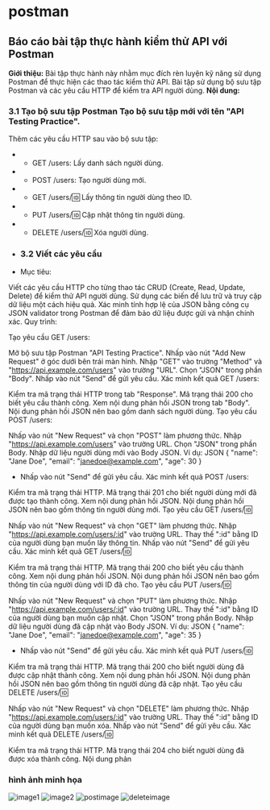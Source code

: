 # postman

## Báo cáo bài tập thực hành kiểm thử API với Postman 
**Giới thiệu:** 
Bài tập thực hành này nhằm mục đích rèn luyện kỹ năng sử dụng Postman để thực hiện các thao tác kiểm thử API. 
Bài tập sử dụng bộ sưu tập Postman và các yêu cầu HTTP để kiểm tra API người dùng. 
**Nội dung:** 
### 3.1 Tạo bộ sưu tập Postman Tạo bộ sưu tập mới với tên "API Testing Practice". 
Thêm các yêu cầu HTTP sau vào bộ sưu tập: 
* * GET /users: Lấy danh sách người dùng.
* * POST /users: Tạo người dùng mới.
* * GET /users/:id: Lấy thông tin người dùng theo ID.
* * PUT /users/:id: Cập nhật thông tin người dùng.
* * DELETE /users/:id: Xóa người dùng.
* ### 3.2 Viết các yêu cầu

* Mục tiêu:

Viết các yêu cầu HTTP cho từng thao tác CRUD (Create, Read, Update, Delete) để kiểm thử API người dùng.
Sử dụng các biến để lưu trữ và truy cập dữ liệu một cách hiệu quả.
Xác minh tính hợp lệ của JSON bằng công cụ JSON validator trong Postman để đảm bảo dữ liệu được gửi và nhận chính xác.
Quy trình:

Tạo yêu cầu GET /users:

Mở bộ sưu tập Postman "API Testing Practice".
Nhấp vào nút "Add New Request" ở góc dưới bên trái màn hình.
Nhập "GET" vào trường "Method" và "https://api.example.com/users" vào trường "URL".
Chọn "JSON" trong phần "Body".
Nhấp vào nút "Send" để gửi yêu cầu.
Xác minh kết quả GET /users:

Kiểm tra mã trạng thái HTTP trong tab "Response". Mã trạng thái 200 cho biết yêu cầu thành công.
Xem nội dung phản hồi JSON trong tab "Body". Nội dung phản hồi JSON nên bao gồm danh sách người dùng.
Tạo yêu cầu POST /users:

Nhấp vào nút "New Request" và chọn "POST" làm phương thức.
Nhập "https://api.example.com/users" vào trường URL.
Chọn "JSON" trong phần Body.
Nhập dữ liệu người dùng mới vào Body JSON. Ví dụ:
JSON
{
  "name": "Jane Doe",
  "email": "janedoe@example.com",
  "age": 30
}

* Nhấp vào nút "Send" để gửi yêu cầu.
Xác minh kết quả POST /users:

Kiểm tra mã trạng thái HTTP. Mã trạng thái 201 cho biết người dùng mới đã được tạo thành công.
Xem nội dung phản hồi JSON. Nội dung phản hồi JSON nên bao gồm thông tin người dùng mới.
Tạo yêu cầu GET /users/:id:

Nhấp vào nút "New Request" và chọn "GET" làm phương thức.
Nhập "https://api.example.com/users/:id" vào trường URL.
Thay thế ":id" bằng ID của người dùng bạn muốn lấy thông tin.
Nhấp vào nút "Send" để gửi yêu cầu.
Xác minh kết quả GET /users/:id:

Kiểm tra mã trạng thái HTTP. Mã trạng thái 200 cho biết yêu cầu thành công.
Xem nội dung phản hồi JSON. Nội dung phản hồi JSON nên bao gồm thông tin của người dùng với ID đã cho.
Tạo yêu cầu PUT /users/:id:

Nhấp vào nút "New Request" và chọn "PUT" làm phương thức.
Nhập "https://api.example.com/users/:id" vào trường URL.
Thay thế ":id" bằng ID của người dùng bạn muốn cập nhật.
Chọn "JSON" trong phần Body.
Nhập dữ liệu người dùng đã cập nhật vào Body JSON. Ví dụ:
JSON
{
  "name": "Jane Doe",
  "email": "janedoe@example.com",
  "age": 35
}
* Nhấp vào nút "Send" để gửi yêu cầu.
Xác minh kết quả PUT /users/:id:

Kiểm tra mã trạng thái HTTP. Mã trạng thái 200 cho biết người dùng đã được cập nhật thành công.
Xem nội dung phản hồi JSON. Nội dung phản hồi JSON nên bao gồm thông tin người dùng đã cập nhật.
Tạo yêu cầu DELETE /users/:id:

Nhấp vào nút "New Request" và chọn "DELETE" làm phương thức.
Nhập "https://api.example.com/users/:id" vào trường URL.
Thay thế ":id" bằng ID của người dùng bạn muốn xóa.
Nhấp vào nút "Send" để gửi yêu cầu.
Xác minh kết quả DELETE /users/:id:

Kiểm tra mã trạng thái HTTP. Mã trạng thái 204 cho biết người dùng đã được xóa thành công.
Nội dung phản


  
### hình ảnh minh họa 
![image1](https://github.com/NmQuan54/postman/assets/96828932/a6521049-28c5-447b-ac6a-0769cf38bf47)
![image2](https://github.com/NmQuan54/postman/assets/96828932/7b7917d2-24e2-44a4-89fa-63096218fb0b)
![postimage](https://github.com/NmQuan54/postman/assets/96828932/35a87ea4-7fe2-4a6d-96ab-ef86aa67384b)
![deleteimage](https://github.com/NmQuan54/postman/assets/96828932/a2d284f7-5e46-4b94-b140-a853fbbeddcc)

